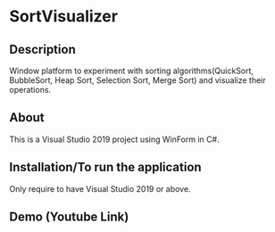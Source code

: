 # SortVisualizer

Description
-----------
Window platform to experiment with sorting algorithms(QuickSort, BubbleSort, Heap Sort, Selection Sort, Merge Sort) and visualize their operations.

About
-----
This is a Visual Studio 2019 project using WinForm in C#.

Installation/To run the application
-----------------------------------
Only require to have Visual Studio 2019 or above.

Demo (Youtube Link)
-------------------
